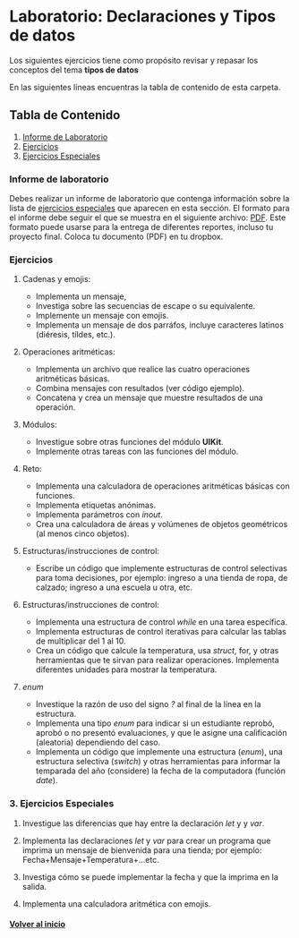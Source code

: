 # Laboratorio: Declaraciones y Tipos de datos<a name="LabTiposDeDatos"></a>

Los siguientes ejercicios tiene como propósito revisar y repasar los 
conceptos del tema **tipos de datos**

En las siguientes líneas encuentras la tabla de contenido de esta carpeta.

## Tabla de Contenido
1. [Informe de Laboratorio](#InfLabPDF)
2. [Ejercicios](#ejercicios)
3. [Ejercicios Especiales](#ejerciciosespeciales)
<!---
4. [Referencias](#referencias)
--->
### Informe de laboratorio<a name="InfLabPDF"></a>

Debes realizar un informe de laboratorio que contenga información sobre la 
lista de [ejercicios especiales](#ejerciciosespeciales) que aparecen en 
esta sección. El formato para el informe 
debe seguir el que se muestra en el siguiente archivo:
[PDF](https://www.dropbox.com/s/f0yia01yn2i1ozw/gral-templete.pdf?dl=0). 
Este formato puede usarse para la entrega de diferentes reportes, incluso 
tu proyecto final. Coloca tu documento (PDF) en tu dropbox.

### Ejercicios<a name="ejercicios"></a>

1. Cadenas y emojis:

	- Implementa un mensaje, 
	- Investiga sobre las secuencias de escape o su equivalente.
	- Implemente un mensaje con emojis.
	- Implementa un mensaje de dos parráfos, incluye caracteres 
	latinos (diéresis, tíldes, etc.).

2. Operaciones aritméticas:

	- Implementa un archivo que 
	realice las cuatro operaciones aritméticas básicas. 
	- Combina mensajes con resultados (ver código ejemplo).
	- Concatena y crea un mensaje que muestre resultados de una 
	operación.

3. Módulos:
	- Investigue sobre otras funciones del módulo **UIKit**.
	- Implemente otras tareas con las funciones del módulo.
	
4. Reto:
	- Implementa una calculadora de operaciones aritméticas 
	básicas con funciones.
	- Implementa etiquetas anónimas.
	- Implementa parámetros con _inout_.
	- Crea una calculadora de áreas y volúmenes de 
	objetos geométricos (al menos cinco objetos).
	
5. Estructuras/instrucciones de control:
	- Escribe un código que implemente estructuras de control 
	selectivas para toma decisiones, por ejemplo: ingreso a una 
	tienda de ropa, de calzado; ingreso a una escuela u otra, etc.
	
6. Estructuras/instrucciones de control:
	- Implementa una estructura de control _while_ en una tarea 
	específica.
	- Implementa estructuras de control iterativas para calcular 
	las tablas de multiplicar del 1 al 10.
	- Crea un código que calcule la temperatura, usa _struct_,
	for, y otras herramientas que te sirvan para realizar operaciones.
	Implementa diferentes unidades para mostrar la temperatura.
	
7. _enum_
	- Investique la razón de uso del signo *?* al final de la línea 
	en la estructura.
	- Implementa una tipo _enum_ para indicar si un estudiante 
	reprobó, aprobó o no presentó evaluaciones, y que le 
	asigne una calificación (aleatoria) dependiendo del caso.
	- Implementa un código que implemente una estructura 
	(_enum_), una estructura selectiva (_switch_) y otras 
	herramientas para informar la temparada del año (considere)
	la fecha de la computadora (función _date_).
	
### 3. Ejercicios Especiales<a name="ejerciciosespeciales"></a>

1. Investigue las diferencias que hay entre la declaración _let_ y y _var_. 

2. Implementa las declaraciones _let_ y _var_ para crear un programa que 
	imprima un mensaje de bienvenida para una tienda; por ejemplo:
	Fecha+Mensaje+Temperatura+...etc. 
3. Investiga cómo se puede implementar la fecha y que la imprima en la salida.

4. Implementa una calculadora aritmética con emojis.	

#### [Volver al inicio](#LabTiposDeDatos)
